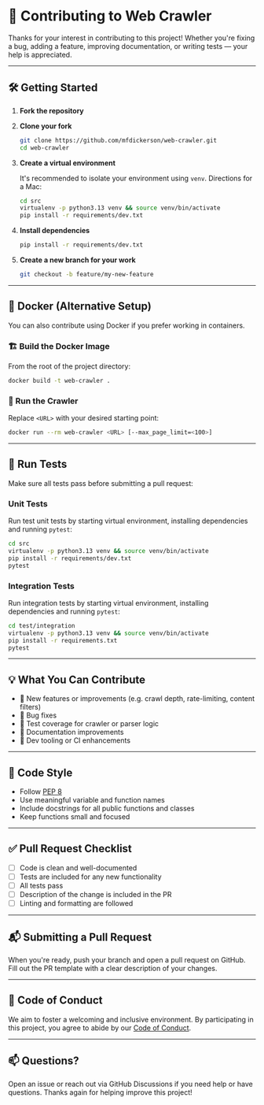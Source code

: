# 🧩 Contributing to Web Crawler

Thanks for your interest in contributing to this project! Whether you're fixing a bug, adding a feature, improving documentation, or writing tests — your help is appreciated.

---

## 🛠️ Getting Started

1. **Fork the repository**
2. **Clone your fork**
   ```bash
   git clone https://github.com/mfdickerson/web-crawler.git
   cd web-crawler
   ```
3. **Create a virtual environment**

   It's recommended to isolate your environment using `venv`. Directions for a Mac:

   ```bash
   cd src
   virtualenv -p python3.13 venv && source venv/bin/activate
   pip install -r requirements/dev.txt
   ```

4. **Install dependencies**

   ```bash
   pip install -r requirements/dev.txt
   ```

5. **Create a new branch for your work**

   ```bash
   git checkout -b feature/my-new-feature
   ```

---

## 🐳 Docker (Alternative Setup)

You can also contribute using Docker if you prefer working in containers.

### 🏗️ Build the Docker Image

From the root of the project directory:

```bash
docker build -t web-crawler .
```

### 🚀 Run the Crawler

Replace `<URL>` with your desired starting point:

```bash
docker run --rm web-crawler <URL> [--max_page_limit=<100>]
```

---

## 🧪 Run Tests

Make sure all tests pass before submitting a pull request:

### Unit Tests
Run test unit tests by starting virtual environment, installing dependencies and running `pytest`:

```bash
cd src
virtualenv -p python3.13 venv && source venv/bin/activate
pip install -r requirements/dev.txt
pytest
```

### Integration Tests
Run integration tests by starting virtual environment, installing dependencies and running `pytest`:

```bash
cd test/integration
virtualenv -p python3.13 venv && source venv/bin/activate
pip install -r requirements.txt
pytest
```

---

## 💡 What You Can Contribute

- 🚀 New features or improvements (e.g. crawl depth, rate-limiting, content filters)
- 🐛 Bug fixes
- 🧪 Test coverage for crawler or parser logic
- 📖 Documentation improvements
- 🔧 Dev tooling or CI enhancements

---

## 🧼 Code Style

- Follow [PEP 8](https://peps.python.org/pep-0008/)
- Use meaningful variable and function names
- Include docstrings for all public functions and classes
- Keep functions small and focused

---

## ✅ Pull Request Checklist

- [ ] Code is clean and well-documented
- [ ] Tests are included for any new functionality
- [ ] All tests pass
- [ ] Description of the change is included in the PR
- [ ] Linting and formatting are followed

---

## 📬 Submitting a Pull Request

When you're ready, push your branch and open a pull request on GitHub. Fill out the PR template with a clear description of your changes.

---

## 🙏 Code of Conduct

We aim to foster a welcoming and inclusive environment. By participating in this project, you agree to abide by our [Code of Conduct](https://www.contributor-covenant.org/version/2/0/code_of_conduct/).

---

## 📫 Questions?

Open an issue or reach out via GitHub Discussions if you need help or have questions. Thanks again for helping improve this project!
